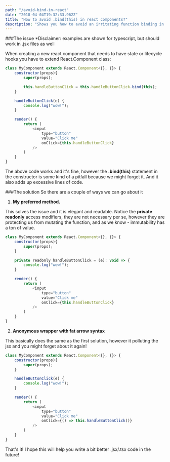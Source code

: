 ```yaml
---
path: "/avoid-bind-in-react"
date: "2018-04-04T19:32:33.962Z"
title: "How to avoid .bind(this) in react components?"
description: "Shows you how to avoid an irritating function binding in react"
---
```


###The issue
*Disclaimer: examples are shown for typescript, but should work in .jsx files as well

When creating a new react component that needs to have state or 
lifecycle hooks you have to extend React.Component class:

```javascript
class MyComponent extends React.Component<{}, {}> {
    constructor(props){
        super(props);

        this.handleButtonClick = this.handleButtonClick.bind(this);
    }

    handleButtonClick(e) {
        console.log("wow!");
    }

    render() {
        return (
            <input 
                type="button" 
                value="Click me"
                onClick={this.handleButtonClick} 
            />
        )
    }
}
```
The above code works and it's fine, however the **.bind(this)** statement in the constructor
is some kind of a pitfall because we might forget it. 
And it also adds up excessive lines of code.

###The solution
So there are a couple of ways we can go about it

1. **My preferred method.**

This solves the issue and it is elegant and readable. Notice the **private readonly** access modifiers, they are not necessary per se, however they are protecting us from mutating the function, and as we know - immutability has a ton of value.

```javascript
class MyComponent extends React.Component<{}, {}> {
    constructor(props){
        super(props);
    }

    private readonly handleButtonClick = (e): void => {
        console.log("wow!");
    }

    render() {
        return (
            <input 
                type="button" 
                value="Click me"
                onClick={this.handleButtonClick} 
            />
        )
    }
}
```

2. **Anonymous wrapper with fat arrow syntax**

This basically does the same as the first solution, however it polluting the jsx
and you might forget about it again!

```javascript
class MyComponent extends React.Component<{}, {}> {
    constructor(props){
        super(props);      
    }

    handleButtonClick(e) {
        console.log("wow!");
    }

    render() {
        return (
            <input 
                type="button" 
                value="Click me"
                onClick={() => this.handleButtonClick()} 
            />
        )
    }
}
```

That's it! I hope this will help you write a bit better .jsx/.tsx code in the future!